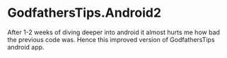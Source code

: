 # GodfathersTips.Android2
After 1-2 weeks of diving deeper into android it almost hurts me how bad the previous code was. Hence this improved version of GodfathersTips android app.
